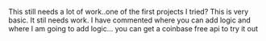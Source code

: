 This still needs a lot of work..one of the first projects I tried?
This is very basic. It stil needs work. I have commented where you can add logic and where I am going to add logic... you can get a coinbase free api to try it out
